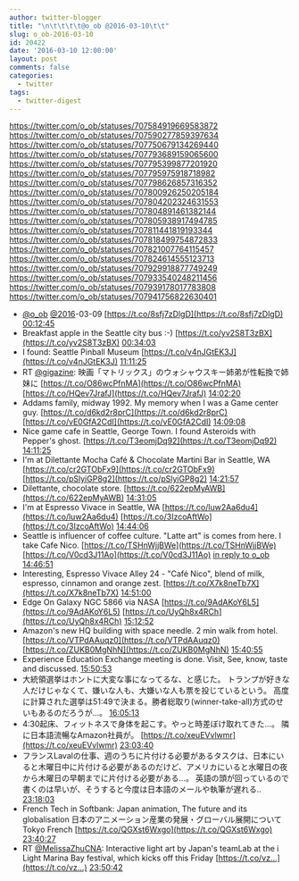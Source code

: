 ```yaml
---
author: twitter-blogger
title: "\n\t\t\t\t@o_ob @2016-03-10\t\t"
slug: o_ob-2016-03-10
id: 20422
date: '2016-03-10 12:00:00'
layout: post
comments: false
categories:
  - twitter
tags:
  - twitter-digest
---
```


https://twitter.com/o_ob/statuses/707584919669583872 https://twitter.com/o_ob/statuses/707590277859397634 https://twitter.com/o_ob/statuses/707750679134269440 https://twitter.com/o_ob/statuses/707793689159065600 https://twitter.com/o_ob/statuses/707795399877201920 https://twitter.com/o_ob/statuses/707795975918718982 https://twitter.com/o_ob/statuses/707798626857316352 https://twitter.com/o_ob/statuses/707800926250205184 https://twitter.com/o_ob/statuses/707804202324631553 https://twitter.com/o_ob/statuses/707804891461382144 https://twitter.com/o_ob/statuses/707805938917494785 https://twitter.com/o_ob/statuses/707811441819193344 https://twitter.com/o_ob/statuses/707818499754872833 https://twitter.com/o_ob/statuses/707821007764115457 https://twitter.com/o_ob/statuses/707824614555123713 https://twitter.com/o_ob/statuses/707929918877749249 https://twitter.com/o_ob/statuses/707933540248211456 https://twitter.com/o_ob/statuses/707939178017783808 https://twitter.com/o_ob/statuses/707941756822630401  

*   [@o_ob](https://twitter.com/o_ob) [@2016](https://twitter.com/2016)-03-09 [https://t.co/8sfj7zDlgD](https://t.co/8sfj7zDlgD) [00:12:45](https://twitter.com/o_ob/statuses/707584919669583872)
*   Breakfast apple in the Seattle city bus :-) [https://t.co/yv2S8T3zBX](https://t.co/yv2S8T3zBX) [00:34:03](https://twitter.com/o_ob/statuses/707590277859397634)
*   I found: Seattle Pinball Museum [https://t.co/v4nJGtEK3J](https://t.co/v4nJGtEK3J) [11:11:25](https://twitter.com/o_ob/statuses/707750679134269440)
*   RT [@gigazine](https://twitter.com/gigazine): 映画「マトリックス」のウォシャウスキー姉弟が性転換で姉妹に [https://t.co/O86wcPfnMA](https://t.co/O86wcPfnMA) [https://t.co/HQev7JrafJ](https://t.co/HQev7JrafJ) [14:02:20](https://twitter.com/o_ob/statuses/707793689159065600)
*   Addams family, midway 1992. My memory when I was a Game center guy. [https://t.co/d6kd2r8prC](https://t.co/d6kd2r8prC) [https://t.co/vE0GfA2CdI](https://t.co/vE0GfA2CdI) [14:09:08](https://twitter.com/o_ob/statuses/707795399877201920)
*   Nice game cafe in Seattle, George Town. I found Asteroids with Pepper's ghost. [https://t.co/T3eomjDq92](https://t.co/T3eomjDq92) [14:11:25](https://twitter.com/o_ob/statuses/707795975918718982)
*   I'm at Dilettante Mocha Café & Chocolate Martini Bar in Seattle, WA [https://t.co/cr2GTObFx9](https://t.co/cr2GTObFx9) [https://t.co/pSlyiGP8g2](https://t.co/pSlyiGP8g2) [14:21:57](https://twitter.com/o_ob/statuses/707798626857316352)
*   Dilettante, chocolate store. [https://t.co/622epMyAWB](https://t.co/622epMyAWB) [14:31:05](https://twitter.com/o_ob/statuses/707800926250205184)
*   I'm at Espresso Vivace in Seattle, WA [https://t.co/luw2Aa6du4](https://t.co/luw2Aa6du4) [https://t.co/3IzcoAftWo](https://t.co/3IzcoAftWo) [14:44:06](https://twitter.com/o_ob/statuses/707804202324631553)
*   Seattle is influencer of coffee culture. "Latte art" is comes from here. I take Cafe Nico. [https://t.co/TSHnWjjBWe](https://t.co/TSHnWjjBWe) [https://t.co/V0cd3J11Ao](https://t.co/V0cd3J11Ao) [in reply to o_ob](https://twitter.com/o_ob/statuses/707804202324631553) [14:46:51](https://twitter.com/o_ob/statuses/707804891461382144)
*   Interesting, Espresso Vivace Alley 24 - "Café Nico", blend of milk, espresso, cinnamon and orange zest. [https://t.co/X7k8neTb7X](https://t.co/X7k8neTb7X) [14:51:00](https://twitter.com/o_ob/statuses/707805938917494785)
*   Edge On Galaxy NGC 5866 via NASA [https://t.co/9AdAKoY6L5](https://t.co/9AdAKoY6L5) [https://t.co/UyQh8x4RCh](https://t.co/UyQh8x4RCh) [15:12:52](https://twitter.com/o_ob/statuses/707811441819193344)
*   Amazon's new HQ building with space needle. 2 min walk from hotel. [https://t.co/VTPdAAuqz0](https://t.co/VTPdAAuqz0) [https://t.co/ZUKB0MgNhN](https://t.co/ZUKB0MgNhN) [15:40:55](https://twitter.com/o_ob/statuses/707818499754872833)
*   Experience Education Exchange meeting is done. Visit, See, know, taste and discussed. [15:50:53](https://twitter.com/o_ob/statuses/707821007764115457)
*   大統領選挙はホントに大変な事になってるな、と感じた。 トランプが好きな人だけじゃなくて、嫌いな人も、大嫌いな人も票を投じているという。 高度に計算された選挙は51:49で決まる。勝者総取り(winner-take-all)方式のせいもあるのだろうが...。 [16:05:13](https://twitter.com/o_ob/statuses/707824614555123713)
*   4:30起床、フィットネスで身体を起こす。やっと時差ぼけ取れてきた...。 隣に日本語流暢なAmazon社員が。 [https://t.co/xeuEVvlwmr](https://t.co/xeuEVvlwmr) [23:03:40](https://twitter.com/o_ob/statuses/707929918877749249)
*   フランスLavalの仕事、週のうちに片付ける必要があるタスクは、日本にいると木曜日中に片付ける必要があるのだけど、アメリカにいると水曜日の夜から木曜日の早朝までに片付ける必要がある...。 英語の頭が回っているので書くのは早いが、そうすると今度は日本語のメールや執筆が遅れる.. [23:18:03](https://twitter.com/o_ob/statuses/707933540248211456)
*   French Tech in Softbank: Japan animation, The future and its globalisation 日本のアニメーション産業の発展・グローバル展開について Tokyo French [https://t.co/QGXst6Wxgo](https://t.co/QGXst6Wxgo) [23:40:27](https://twitter.com/o_ob/statuses/707939178017783808)
*   RT [@MelissaZhuCNA](https://twitter.com/MelissaZhuCNA): Interactive light art by Japan's teamLab at the i Light Marina Bay festival, which kicks off this Friday [https://t.co/vz…](https://t.co/vz…) [23:50:42](https://twitter.com/o_ob/statuses/707941756822630401)